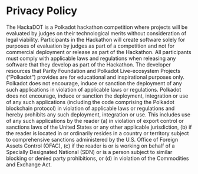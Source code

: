 # Privacy Policy

The HackaDOT is a Polkadot hackathon competition where projects will be evaluated by judges on their technological merits without consideration of legal viability. Participants in the Hackathon will create software solely for purposes of evaluation by judges as part of a competition and not for commercial deployment or release as part of the Hackathon. All participants must comply with applicable laws and regulations when releasing any software that they develop as part of the Hackathon. The developer resources that Parity Foundation and Polkadot Live-ecosystem Projects (“Polkadot”) provides are for educational and inspirational purposes only. Polkadot does not encourage, induce or sanction the deployment of any such applications in violation of applicable laws or regulations. Polkadot does not encourage, induce or sanction the deployment, integration or use of any such applications (including the code comprising the Polkadot blockchain protocol) in violation of applicable laws or regulations and hereby prohibits any such deployment, integration or use. This includes use of any such applications by the reader (a) in violation of export control or sanctions laws of the United States or any other applicable jurisdiction, (b) if the reader is located in or ordinarily resides in a country or territory subject to comprehensive sanctions administered by the U.S. Office of Foreign Assets Control (OFAC), (c) if the reader is or is working on behalf of a Specially Designated National (SDN) or is a person subject to similar blocking or denied party prohibitions, or (d) in violation of the Commodities and Exchange Act.